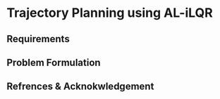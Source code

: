 # Trajectory Planning using AL-iLQR

## Requirements

## Problem Formulation

## Refrences & Acknokwledgement
